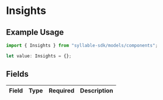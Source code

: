 # Insights

## Example Usage

```typescript
import { Insights } from "syllable-sdk/models/components";

let value: Insights = {};
```

## Fields

| Field       | Type        | Required    | Description |
| ----------- | ----------- | ----------- | ----------- |